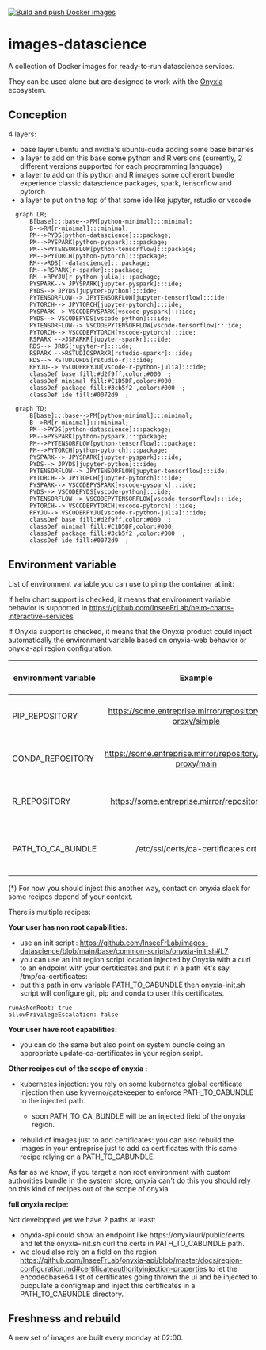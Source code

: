 [![Build and push Docker images](https://github.com/InseeFrLab/images-datascience/actions/workflows/main-workflow.yml/badge.svg)](https://github.com/InseeFrLab/images-datascience/actions/workflows/main-workflow.yml)
# images-datascience
A collection of Docker images for ready-to-run datascience services.

They can be used alone but are designed to work with the [Onyxia](https://github.com/InseeFrLab/onyxia-web) ecosystem.

## Conception

4 layers:
- base layer ubuntu and nvidia's ubuntu-cuda adding some base binaries 
- a layer to add on this base some python and R versions (currently, 2 different versions supported for each programming language)
- a layer to add on this python and R images some coherent bundle experience classic datascience packages, spark,  tensorflow and pytorch 
- a layer to put on the top of that some ide like jupyter, rstudio or vscode

```mermaid
  graph LR;
      B[base]:::base-->PM[python-minimal]:::minimal;
      B-->RM[r-minimal]:::minimal;
      PM-->PYDS[python-datascience]:::package;
      PM-->PYSPARK[python-pyspark]:::package;
      PM-->PYTENSORFLOW[python-tensorflow]:::package;
      PM-->PYTORCH[python-pytorch]:::package;
      RM-->RDS[r-datascience]:::package;
      RM-->RSPARK[r-sparkr]:::package;
      RM-->RPYJU[r-python-julia]:::package;
      PYSPARK--> JPYSPARK[jupyter-pyspark]:::ide;
      PYDS--> JPYDS[jupyter-python]:::ide;
      PYTENSORFLOW--> JPYTENSORFLOW[jupyter-tensorflow]:::ide;
      PYTORCH--> JPYTORCH[jupyter-pytorch]:::ide;
      PYSPARK--> VSCODEPYSPARK[vscode-pyspark]:::ide;
      PYDS--> VSCODEPYDS[vscode-python]:::ide;
      PYTENSORFLOW--> VSCODEPYTENSORFLOW[vscode-tensorflow]:::ide;
      PYTORCH--> VSCODEPYTORCH[vscode-pytorch]:::ide;
      RSPARK -->JSPARKR[jupyter-sparkr]:::ide;
      RDS--> JRDS[jupyter-r]:::ide;
      RSPARK -->RSTUDIOSPARKR[rstudio-sparkr]:::ide;
      RDS--> RSTUDIORDS[rstudio-r]:::ide;
      RPYJU--> VSCODERPYJU[vscode-r-python-julia]:::ide;
      classDef base fill:#d2f9ff,color:#000  ;
      classDef minimal fill:#C1D5DF,color:#000;
      classDef package fill:#3cb5f2 ,color:#000  ;
      classDef ide fill:#0072d9  ;
```



```mermaid
  graph TD;
      B[base]:::base-->PM[python-minimal]:::minimal;
      B-->RM[r-minimal]:::minimal;
      PM-->PYDS[python-datascience]:::package;
      PM-->PYSPARK[python-pyspark]:::package;
      PM-->PYTENSORFLOW[python-tensorflow]:::package;
      PM-->PYTORCH[python-pytorch]:::package;
      PYSPARK--> JPYSPARK[jupyter-pyspark]:::ide;
      PYDS--> JPYDS[jupyter-python]:::ide;
      PYTENSORFLOW--> JPYTENSORFLOW[jupyter-tensorflow]:::ide;
      PYTORCH--> JPYTORCH[jupyter-pytorch]:::ide;
      PYSPARK--> VSCODEPYSPARK[vscode-pyspark]:::ide;
      PYDS--> VSCODEPYDS[vscode-python]:::ide;
      PYTENSORFLOW--> VSCODEPYTENSORFLOW[vscode-tensorflow]:::ide;
      PYTORCH--> VSCODEPYTORCH[vscode-pytorch]:::ide;
      RPYJU--> VSCODERPYJU[vscode-r-python-julia]:::ide;
      classDef base fill:#d2f9ff,color:#000  ;
      classDef minimal fill:#C1D5DF,color:#000;
      classDef package fill:#3cb5f2 ,color:#000  ;
      classDef ide fill:#0072d9  ;
```
## Environment variable

List of environment variable you can use to pimp the container at init:

If helm chart support is checked, it means that environment variable behavior is supported in https://github.com/InseeFrLab/helm-charts-interactive-services

If Onyxia support is checked, it means that the Onyxia product could inject automatically the environment variable based on onyxia-web behavior or onyxia-api region configuration.


|   environment variable   |   Example | Description |  helm chart support |   Onyxia support   |
|---    |:-:    |:-:    |:-:    |:-:     |
| PIP_REPOSITORY   | https://some.entreprise.mirror/repository/pypi-proxy/simple   | Configure an externally managed pip repository manager   | ✔️   | ✔️  |
| CONDA_REPOSITORY | https://some.entreprise.mirror/repository/conda-proxy/main   |  Configure an externally managed conda repository manager   |✔️   |✔️    |
| R_REPOSITORY | https://some.entreprise.mirror/repository/cran   |  Configure an externally managed cran repository manager   |not yet (*)   | not yet  (*)   |
| PATH_TO_CA_BUNDLE  | /etc/ssl/certs/ca-certificates.crt  | Configure a path to a ca bundle with autorities to support an auto-signed some.entreprise.mirror   | not yet (*)   | not yet (*)    |

(*) For now you should inject this another way, contact on onyxia slack for some recipes depend of your context.

There is multiple recipes:

**Your user has non root capabilities:**
- use an init script : https://github.com/InseeFrLab/images-datascience/blob/main/base/common-scripts/onyxia-init.sh#L7
- you can use an init region script location injected by Onyxia with a curl to an endpoint with your certiticates and put it in a path let's say /tmp/ca-certificates:
- put this path in env variable PATH_TO_CABUNDLE then onyxia-init.sh script will configure git, pip and conda to user this certificates.

```
runAsNonRoot: true
allowPrivilegeEscalation: false
```
**Your user have root capabilities:**
- you can do the same but also point on system bundle doing an appropriate update-ca-certificates in your region script.

**Other recipes out of the scope of onyxia :**
- kubernetes injection: you rely on some kubernetes global certificate injection then use kyverno/gatekeeper to enforce PATH_TO_CABUNDLE to the injected path.
  - soon PATH_TO_CA_BUNDLE will be an injected field of the onyxia region.

- rebuild of images just to add certificates: you can also rebuild the images in your entreprise just to add ca certificates with this same recipe relying on a PATH_TO_CABUNDLE.

As far as we know, if you target a non root environment with custom authorities bundle in the system store, onyxia can't do this you should rely on this kind of recipes out of the scope of onyxia.

**full onyxia recipe:**

Not developped yet we have 2 paths at least:
- onyxia-api could show an endpoint like https://onyxiaurl/public/certs and let the onyxia-init.sh curl the certs in PATH_TO_CABUNDLE path.
- we cloud also rely on a field on the region https://github.com/InseeFrLab/onyxia-api/blob/master/docs/region-configuration.md#certificateauthorityinjection-properties to let the encodedbase64 list of certificates going thrown the ui and be injected to puopulate a configmap and inject this certificates in a PATH_TO_CABUNDLE directory.


## Freshness and rebuild

A new set of images are built every monday at 02:00.
